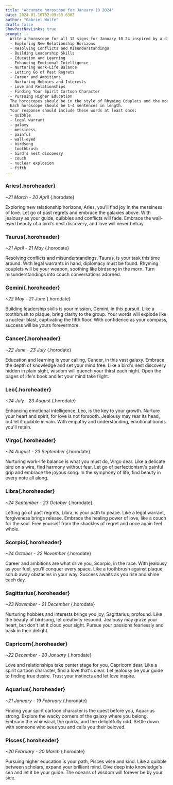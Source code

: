 ```yaml
---
title: "Accurate horoscope for January 10 2024"
date: 2024-01-10T02:09:33.630Z
author: "Gabriel Wolfe"
draft: false
ShowPostNavLinks: true
prompt: |-
  Write a horoscope for all 12 signs for January 10 24 inspired by a different focus for each. Ensure you do not include the focus in the response:
  - Exploring New Relationship Horizons
  - Resolving Conflicts and Misunderstandings
  - Building Leadership Skills
  - Education and Learning
  - Enhancing Emotional Intelligence
  - Nurturing Work-Life Balance
  - Letting Go of Past Regrets
  - Career and Ambitions
  - Nurturing Hobbies and Interests
  - Love and Relationships
  - Finding Your Spirit Cartoon Character
  - Pursuing Higher Education
  The horoscopes should be in the style of Rhyming Couplets and the mood of jealousy
  Each horoscope should be 1-4 sentences in length.
  Your response should include these words at least once:
  - quibble
  - legal warrant
  - galaxy
  - messiness
  - painful
  - wall-eyed
  - birdsong
  - toothbrush
  - bird's nest discovery
  - couch
  - nuclear explosion
  - fifth
---
```


### Aries{.horoheader}

*~21 March - 20 April*
{.horodate}

Exploring new relationship horizons, Aries, you'll find joy in the messiness of love. Let go of past regrets and embrace the galaxies above. With jealousy as your guide, quibbles and conflicts will fade. Embrace the wall-eyed beauty of a bird's nest discovery, and love will never betray.


### Taurus{.horoheader}

*~21 April - 21 May*
{.horodate}

Resolving conflicts and misunderstandings, Taurus, is your task this time around. With legal warrants in hand, diplomacy must be found. Rhyming couplets will be your weapon, soothing like birdsong in the morn. Turn misunderstandings into couch conversations adorned.


### Gemini{.horoheader}

*~22 May - 21 June*
{.horodate}

Building leadership skills is your mission, Gemini, in this pursuit. Like a toothbrush to plaque, bring clarity to the group. Your words will explode like a nuclear blast, captivating the fifth floor. With confidence as your compass, success will be yours forevermore.


### Cancer{.horoheader}

*~22 June - 23 July*
{.horodate}

Education and learning is your calling, Cancer, in this vast galaxy. Embrace the depth of knowledge and set your mind free. Like a bird's nest discovery hidden in plain sight, wisdom will quench your thirst each night. Open the pages of life's book and let your mind take flight.


### Leo{.horoheader}

*~24 July - 23 August*
{.horodate}

Enhancing emotional intelligence, Leo, is the key to your growth. Nurture your heart and spirit, for love is not forsooth. Jealousy may rear its head, but let it quibble in vain. With empathy and understanding, emotional bonds you'll retain.


### Virgo{.horoheader}

*~24 August - 23 September*
{.horodate}

Nurturing work-life balance is what you must do, Virgo dear. Like a delicate bird on a wire, find harmony without fear. Let go of perfectionism's painful grip and embrace the joyous song. In the symphony of life, find beauty in every note all along.


### Libra{.horoheader}

*~24 September - 23 October*
{.horodate}

Letting go of past regrets, Libra, is your path to peace. Like a legal warrant, forgiveness brings release. Embrace the healing power of love, like a couch for the soul. Free yourself from the shackles of regret and once again feel whole.


### Scorpio{.horoheader}

*~24 October - 22 November*
{.horodate}

Career and ambitions are what drive you, Scorpio, in the race. With jealousy as your fuel, you'll conquer every space. Like a toothbrush against plaque, scrub away obstacles in your way. Success awaits as you rise and shine each day.


### Sagittarius{.horoheader}

*~23 November - 21 December*
{.horodate}

Nurturing hobbies and interests brings you joy, Sagittarius, profound. Like the beauty of birdsong, let creativity resound. Jealousy may graze your heart, but don't let it cloud your sight. Pursue your passions fearlessly and bask in their delight.


### Capricorn{.horoheader}

*~22 December - 20 January*
{.horodate}

Love and relationships take center stage for you, Capricorn dear. Like a spirit cartoon character, find a love that's clear. Let jealousy be your guide to finding true desire. Trust your instincts and let love inspire.


### Aquarius{.horoheader}

*~21 January - 19 February*
{.horodate}

Finding your spirit cartoon character is the quest before you, Aquarius strong. Explore the wacky corners of the galaxy where you belong. Embrace the whimsical, the quirky, and the delightfully odd. Settle down with someone who sees you and calls you their beloved.


### Pisces{.horoheader}

*~20 February - 20 March*
{.horodate}

Pursuing higher education is your path, Pisces wise and kind. Like a quibble between scholars, expand your brilliant mind. Dive deep into knowledge's sea and let it be your guide. The oceans of wisdom will forever be by your side.

